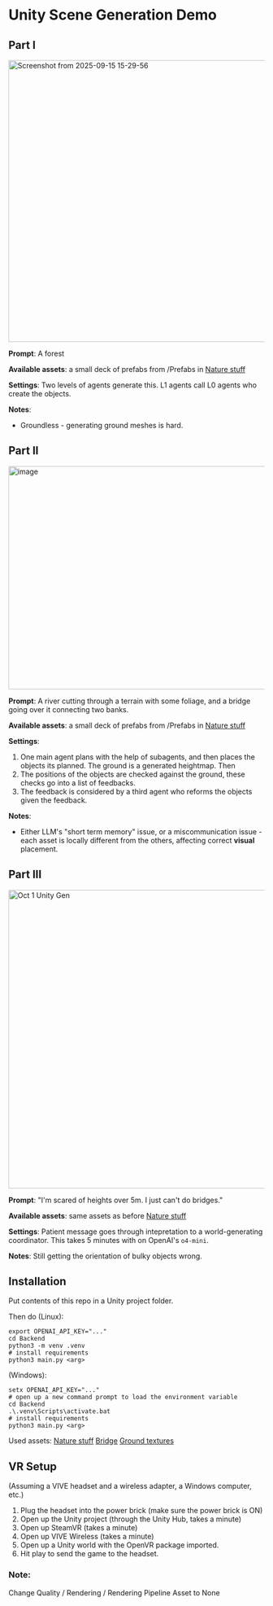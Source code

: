 # Unity Scene Generation Demo
## Part I
<img width="1050" height="554" alt="Screenshot from 2025-09-15 15-29-56" src="https://github.com/user-attachments/assets/57bc1d64-c561-40b6-b337-2398c673fb1e" />

**Prompt**: A forest

**Available assets**: a small deck of prefabs from /Prefabs in [Nature stuff](https://assetstore.unity.com/packages/3d/environments/unl-ultimate-nature-lite-176906)

**Settings**: Two levels of agents generate this. L1 agents call L0 agents who create the objects.

**Notes**: 
* Groundless - generating ground meshes is hard.

## Part II
<img width="886" height="439" alt="image" src="https://github.com/user-attachments/assets/bed46219-9fec-473b-b71e-4f6ab472f20a" />

**Prompt**: A river cutting through a terrain with some foliage, and a bridge going over it connecting two banks.

**Available assets**: a small deck of prefabs from /Prefabs in [Nature stuff](https://assetstore.unity.com/packages/3d/environments/unl-ultimate-nature-lite-176906)

**Settings**:
1. One main agent plans with the help of subagents, and then places the objects its planned. The ground is a generated heightmap. Then
2. The positions of the objects are checked against the ground, these checks go into a list of feedbacks.
3. The feedback is considered by a third agent who reforms the objects given the feedback.

**Notes**: 
* Either LLM's "short term memory" issue, or a miscommunication issue - each asset is locally different from the others, affecting correct __visual__ placement.

## Part III
<img width="858" height="587" alt="Oct 1 Unity Gen" src="https://github.com/user-attachments/assets/2124e9a7-e1c3-403e-86fe-0914c97705a2" />

**Prompt**: "I'm scared of heights over 5m. I just can't do bridges." 

**Available assets**: same assets as before [Nature stuff](https://assetstore.unity.com/packages/3d/environments/unl-ultimate-nature-lite-176906)

**Settings**: Patient message goes through intepretation to a world-generating coordinator. This takes 5 minutes with on OpenAI's `o4-mini`.

**Notes**: Still getting the orientation of bulky objects wrong.
 
## Installation
Put contents of this repo in a Unity project folder.

Then do (Linux):
```
export OPENAI_API_KEY="..."
cd Backend
python3 -m venv .venv
# install requirements
python3 main.py <arg>
```
(Windows):
```
setx OPENAI_API_KEY="..."
# open up a new command prompt to load the environment variable
cd Backend
.\.venv\Scripts\activate.bat
# install requirements
python3 main.py <arg>
```


Used assets:
[Nature stuff](https://assetstore.unity.com/packages/3d/environments/unl-ultimate-nature-lite-176906)
[Bridge](https://assetstore.unity.com/packages/3d/environments/rope-bridge-3d-222563)
[Ground textures](https://assetstore.unity.com/packages/2d/textures-materials/nature/yughues-free-ground-materials-13001)	

## VR Setup
(Assuming a VIVE headset and a wireless adapter, a Windows computer, etc.)
1. Plug the headset into the power brick (make sure the power brick is ON)
2. Open up the Unity project (through the Unity Hub, takes a minute)
3. Open up SteamVR (takes a minute)
4. Open up VIVE Wireless (takes a minute)
5. Open up a Unity world with the OpenVR package imported.
6. Hit play to send the game to the headset.

### Note:
Change Quality / Rendering / Rendering Pipeline Asset to None
